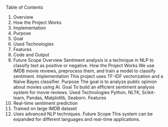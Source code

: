 Table of Contents
1. Overview
2. How the Project Works
3. Implementation
4. Purpose
5. Goal
6. Used Technologies
7. Features
8. Code and Output
9. Future Scope
Overview
Sentiment analysis is a technique in NLP to classify text as positive or negative.
How the Project Works
We use IMDB movie reviews, preprocess them, and train a model to classify sentiment.
Implementation
This project uses TF-IDF vectorization and a Naïve Bayes classifier.
Purpose
The goal is to analyze public opinion about movies using AI.
Goal
To build an efficient sentiment analysis system for movie reviews.
Used Technologies
Python, NLTK, Scikit-learn, Pandas, Matplotlib, Seaborn.
Features
1. Real-time sentiment prediction
2. Trained on large IMDB dataset
3. Uses advanced NLP techniques.
Future Scope
This system can be expanded for different languages and real-time applications.
